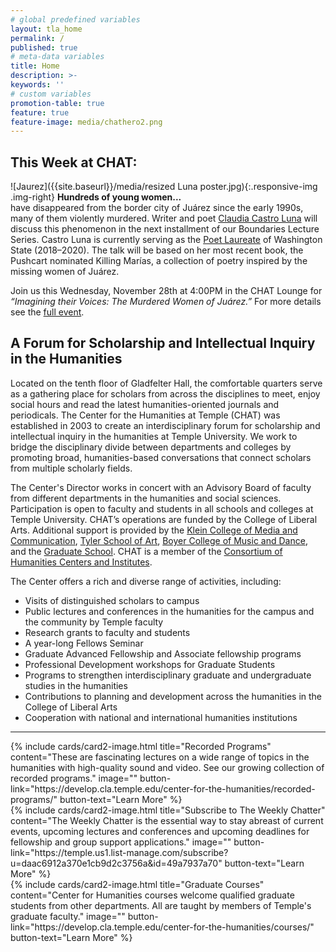 ```yaml
---
# global predefined variables
layout: tla_home
permalink: /
published: true
# meta-data variables
title: Home
description: >-
keywords: ''
# custom variables
promotion-table: true
feature: true
feature-image: media/chathero2.png
---
```

## This Week at CHAT:

![Jaurez]({{site.baseurl}}/media/resized Luna poster.jpg){:.responsive-img .img-right} 
**Hundreds of young women...**<br>
have disappeared from the border city of Juárez since the early 1990s, many of them violently murdered. Writer and poet [Claudia Castro Luna](https://temple.us1.list-manage.com/track/click?u=daac6912a370e1cb9d2c3756a&id=4375914e77&e=0669261260) will discuss this phenomenon in the next installment of our Boundaries Lecture Series. Castro Luna is currently serving as the [Poet Laureate](https://temple.us1.list-manage.com/track/click?u=daac6912a370e1cb9d2c3756a&id=1ddbcbf243&e=0669261260) of Washington State (2018–2020). The talk will be based on her most recent book, the Pushcart nominated Killing Marías, a collection of poetry inspired by the missing women of Juárez. 

Join us this Wednesday, November 28th at 4:00PM in the CHAT Lounge for _“Imagining their Voices: The Murdered Women of Juárez.”_ For more details see the [full event](https://events.temple.edu/imagining-their-voices-the-murdered-women-of-ju%C3%A1rez).

## A Forum for Scholarship and Intellectual Inquiry in the Humanities
Located on the tenth floor of Gladfelter Hall, the comfortable quarters serve as a gathering place for scholars from across the disciplines to meet, enjoy social hours and read the latest humanities-oriented journals and periodicals. The Center for the Humanities at Temple (CHAT) was established in 2003 to create an interdisciplinary forum for scholarship and intellectual inquiry in the humanities at Temple University. We work to bridge the disciplinary divide between departments and colleges by promoting broad, humanities-based conversations that connect scholars from multiple scholarly fields.

The Center's Director works in concert with an Advisory Board of faculty from different departments in the humanities and social sciences. Participation is open to faculty and students in all schools and colleges at Temple University. CHAT’s operations are funded by the College of Liberal Arts. Additional support is provided by the [Klein College of Media and Communication](https://klein.temple.edu/), [Tyler School of Art](http://www.temple.edu/tyler/), [Boyer College of Music and Dance](http://www.temple.edu/boyer/), and the [Graduate School](http://www.temple.edu/grad/index.htm). CHAT is a member of the [Consortium of Humanities Centers and Institutes](http://chcinetwork.org/).

The Center offers a rich and diverse range of activities, including:

- Visits of distinguished scholars to campus
- Public lectures and conferences in the humanities for the campus and the community by Temple faculty
- Research grants to faculty and students
- A year-long Fellows Seminar
- Graduate Advanced Fellowship and Associate fellowship programs
- Professional Development workshops for Graduate Students
- Programs to strengthen interdisciplinary graduate and undergraduate studies in the humanities
- Contributions to planning and development across the humanities in the College of Liberal Arts
- Cooperation with national and international humanities institutions

___

<div class="row row-wide">
  <div class="col m12 l4">{% include cards/card2-image.html
    title="Recorded Programs"
    content="These are fascinating lectures on a wide range of topics in the humanities with high-quality sound and video. See our growing collection of recorded programs."
    image=""
    button-link="https://develop.cla.temple.edu/center-for-the-humanities/recorded-programs/"
    button-text="Learn More" %}
  </div>
  <div class="row row-wide">
    <div class="col m12 l4">{% include cards/card2-image.html
      title="Subscribe to The Weekly Chatter"
      content="The Weekly Chatter is the essential way to stay abreast of current events, upcoming lectures and conferences and upcoming deadlines for fellowship and group support applications."
      image=""
      button-link="https://temple.us1.list-manage.com/subscribe?u=daac6912a370e1cb9d2c3756a&id=49a7937a70"
      button-text="Learn More" %}
    </div>
    <div class="row row-wide">
      <div class="col m12 l4">{% include cards/card2-image.html
        title="Graduate Courses"
        content="Center for Humanities courses welcome qualified graduate students from other departments. All are taught by members of Temple's graduate faculty."
        image=""
        button-link="https://develop.cla.temple.edu/center-for-the-humanities/courses/"
        button-text="Learn More" %}
      </div>
</div>
